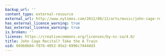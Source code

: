 ```yaml
---
backup_url: ''
content_type: external-resource
external_url: http://www.nytimes.com/2012/08/12/arts/music/john-cage-recital-take-the-a-train.html?_r=2&amp;hp
has_external_licence_warning: true
has_external_license_warning: true
is_broken: ''
license: https://creativecommons.org/licenses/by-nc-sa/4.0/
title: John Cage Recital? Take the A Train
uid: 669b0b84-f876-4053-95e2-6996c7444dd3
---
```

